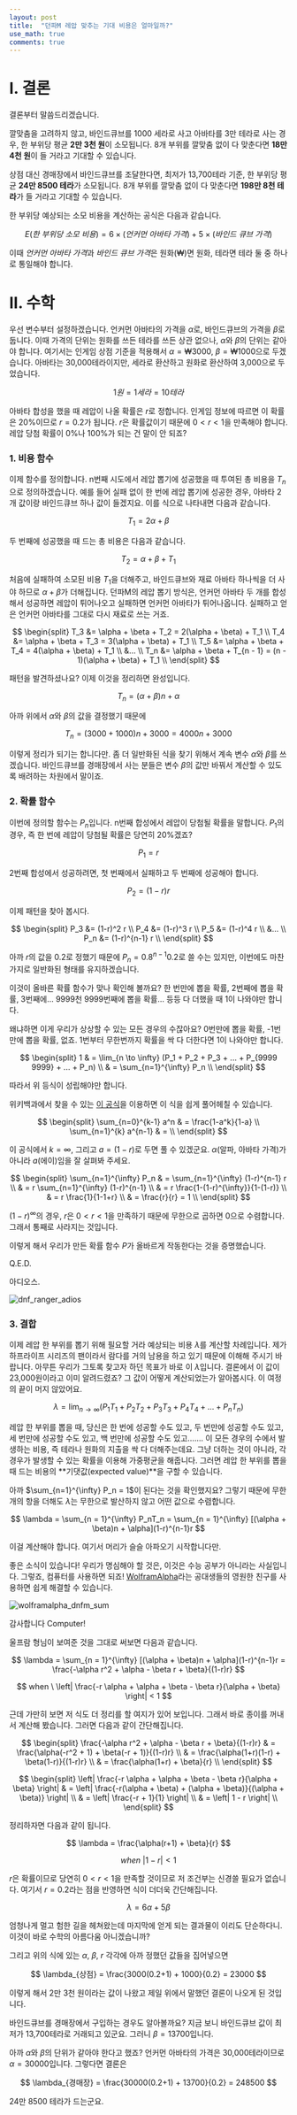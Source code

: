 ```yaml
---
layout: post
title:  "던파M 레압 맞추는 기대 비용은 얼마일까?"
use_math: true
comments: true
---
```


# Ⅰ. 결론

결론부터 말씀드리겠습니다.

깔맞춤을 고려하지 않고, 바인드큐브를 1000 세라로 사고 아바타를 3만 테라로 사는 경우, 한 부위당 평균 **2만 3천 원**이 소모됩니다.
8개 부위를 깔맞춤 없이 다 맞춘다면 **18만 4천 원**이 들 거라고 기대할 수 있습니다.

상점 대신 경매장에서 바인드큐브를 조달한다면, 최저가 13,700테라 기준, 한 부위당 평균 **24만 8500 테라**가 소모됩니다.
8개 부위를 깔맞춤 없이 다 맞춘다면 **198만 8천 테라**가 들 거라고 기대할 수 있습니다.

한 부위당 예상되는 소모 비용을 계산하는 공식은 다음과 같습니다.

$$ E(한 \ 부위당 \ 소모 \ 비용) = 6 \times (언커먼 \ 아바타 \ 가격) + 5 \times (바인드 \ 큐브 \ 가격) $$

이때 *언커먼 아바타 가격*과 *바인드 큐브 가격*은 원화(₩)면 원화, 테라면 테라 둘 중 하나로 통일해야 합니다.

# Ⅱ. 수학

우선 변수부터 설정하겠습니다.
언커먼 아바타의 가격을 $\alpha$로, 바인드큐브의 가격을 $\beta$로 둡니다.
이때 가격의 단위는 원화를 쓰든 테라를 쓰든 상관 없으나, $\alpha$와 $\beta$의 단위는 같아야 합니다.
여기서는 인게임 상점 기준을 적용해서 $\alpha = ₩3000$, $\beta = ₩1000$으로 두겠습니다.
아바타는 30,000테라이지만, 세라로 환산하고 원화로 환산하여 3,000으로 두었습니다.

$$ 1원 = 1세라 = 10테라 $$

아바타 합성을 했을 때 레압이 나올 확률은 $r$로 정합니다.
인게임 정보에 따르면 이 확률은 20%이므로 $r = 0.2$가 됩니다.
$r$은 확률값이기 때문에 $0 < r < 1$을 만족해야 합니다.
레압 당첨 확률이 0%나 100%가 되는 건 말이 안 되죠?

### 1. 비용 함수

이제 함수를 정의합니다.
n번째 시도에서 레압 뽑기에 성공했을 때 투여된 총 비용을 $T_n$으로 정의하겠습니다.
예를 들어 실패 없이 한 번에 레압 뽑기에 성공한 경우, 아바타 2개 값이랑 바인드큐브 하나 값이 들겠지요.
이를 식으로 나타내면 다음과 같습니다.

$$ T_1 = 2\alpha + \beta $$

두 번째에 성공했을 때 드는 총 비용은 다음과 같습니다.

$$ T_2 = \alpha + \beta + T_1 $$

처음에 실패하여 소모된 비용 $T_1$을 더해주고, 바인드큐브와 재료 아바타 하나씩을 더 사야 하므로 $\alpha + \beta$가 더해집니다.
던파M의 레압 뽑기 방식은, 언커먼 아바타 두 개를 합성해서 성공하면 레압이 튀어나오고 실패하면 언커먼 아바타가 튀어나옵니다.
실패하고 얻은 언커먼 아바타를 그대로 다시 재료로 쓰는 거죠.

$$
\begin{split}
T_3 &= \alpha + \beta + T_2 = 2(\alpha + \beta) + T_1 \\
T_4 &= \alpha + \beta + T_3 = 3(\alpha + \beta) + T_1 \\
T_5 &= \alpha + \beta + T_4 = 4(\alpha + \beta) + T_1 \\
    &... \\
T_n &= \alpha + \beta + T_{n - 1} = (n - 1)(\alpha + \beta) + T_1 \\
\end{split}
$$

패턴을 발견하셨나요?
이제 이것을 정리하면 완성입니다.

$$ T_n = (\alpha + \beta)n + \alpha $$

아까 위에서 $\alpha$와 $\beta$의 값을 결정했기 때문에

$$ T_n = (3000 + 1000)n + 3000 = 4000n + 3000 $$

이렇게 정리가 되기는 합니다만.
좀 더 일반화된 식을 찾기 위해서 계속 변수 $\alpha$와 $\beta$를 쓰겠습니다.
바인드큐브를 경매장에서 사는 분들은 변수 $\beta$의 값만 바꿔서 계산할 수 있도록 배려하는 차원에서 말이죠.

### 2. 확률 함수

이번에 정의할 함수는 $P_n$입니다.
n번째 합성에서 레압이 당첨될 확률을 말합니다.
$P_1$의 경우, 즉 한 번에 레압이 당첨될 확률은 당연히 20%겠죠?

$$ P_1 = r $$

2번째 합성에서 성공하려면, 첫 번째에서 실패하고 두 번째에 성공해야 합니다.

$$ P_2 = (1-r)r $$

이제 패턴을 찾아 봅시다.

$$
\begin{split}
P_3 &= (1-r)^2 r \\
P_4 &= (1-r)^3 r \\
P_5 &= (1-r)^4 r \\
    &... \\
P_n &= (1-r)^{n-1} r \\
\end{split}
$$

아까 $r$의 값을 0.2로 정했기 때문에 $P_n = 0.8^{n-1}0.2$로 쓸 수는 있지만, 이번에도 마찬가지로 일반화된 형태를 유지하겠습니다.

이것이 올바른 확률 함수가 맞나 확인해 볼까요?
한 번만에 뽑을 확률, 2번째에 뽑을 확률, 3번째에… 9999천 9999번째에 뽑을 확률… 등등 다 더했을 때 1이 나와야만 합니다.

왜냐하면 이게 우리가 상상할 수 있는 모든 경우의 수잖아요?
0번만에 뽑을 확률, -1번만에 뽑을 확률, 없죠.
1번부터 무한번까지 확률을 싹 다 더한다면 1이 나와야만 합니다.

$$
\begin{split}
1 & = \lim_{n \to \infty} (P_1 + P_2 + P_3 + ... + P_{9999 9999} + ... + P_n) \\
  & = \sum_{n=1}^{\infty} P_n \\
\end{split}
$$

따라서 위 등식이 성립해야만 합니다.

위키백과에서 찾을 수 있는 [이 공식](https://en.wikipedia.org/wiki/Summation?oldformat=true#Summation_index_in_exponents)을 이용하면 이 식을 쉽게 풀어헤칠 수 있습니다.

$$
\begin{split}
\sum_{n=0}^{k-1} a^n & = \frac{1-a^k}{1-a} \\
\sum_{n=1}^{k} a^{n-1}  & = \\
\end{split}
$$

이 공식에서 $k = \infty$, 그리고 $a = (1-r)$로 두면 풀 수 있겠군요.
$\alpha$(알파, 아바타 가격)가 아니라 $a$(에이)임을 잘 살펴봐 주세요.

$$
\begin{split}
\sum_{n=1}^{\infty} P_n & = \sum_{n=1}^{\infty} (1-r)^{n-1} r \\
                        & = r \sum_{n=1}^{\infty} (1-r)^{n-1} \\
                        & = r \frac{1-(1-r)^{\infty}}{1-(1-r)} \\
                        & = r \frac{1}{1-1+r} \\
                        & = \frac{r}{r} = 1 \\
\end{split}
$$

$(1-r)^{\infty}$의 경우, $r$은 $0 < r < 1$을 만족하기 때문에 무한으로 곱하면 0으로 수렴합니다.
그래서 통째로 사라지는 것입니다.

이렇게 해서 우리가 만든 확률 함수 $P$가 올바르게 작동한다는 것을 증명했습니다.

Q.E.D.

아디오스.

![dnf_ranger_adios](/assets/images/misc_01/dnf_ranger_adios.jpg)

### 3. 결합

이제 레압 한 부위를 뽑기 위해 필요할 거라 예상되는 비용 $\lambda$를 계산할 차례입니다.
제가 하프라이프 시리즈의 팬이라서 람다를 거의 남용을 하고 있기 때문에 이해해 주시기 바랍니다.
아무튼 우리가 그토록 찾고자 하던 목표가 바로 이 $\lambda$입니다.
결론에서 이 값이 23,000원이라고 이미 알려드렸죠?
그 값이 어떻게 계산되었는가 알아봅시다.
이 여정의 끝이 머지 않았어요.

$$ \lambda = \lim_{n \to \infty} (P_1T_1 + P_2T_2 + P_3T_3 + P_4T_4 + ... + P_nT_n) $$

레압 한 부위를 뽑을 때, 당신은 한 번에 성공할 수도 있고, 두 번만에 성공할 수도 있고, 세 번만에 성공할 수도 있고, 백 번만에 성공할 수도 있고…….
이 모든 경우의 수에서 발생하는 비용, 즉 테라나 원화의 지출을 싹 다 더해주는데요.
그냥 더하는 것이 아니라, 각 경우가 발생할 수 있는 확률을 이용해 가중평균을 해줍니다.
그러면 레압 한 부위를 뽑을 때 드는 비용의 **기댓값(expected value)**을 구할 수 있습니다.

아까 $\sum_{n=1}^{\infty} P_n = 1$이 된다는 것을 확인했지요?
그렇기 때문에 무한 개의 항을 더해도 $\lambda$는 무한으로 발산하지 않고 어떤 값으로 수렴합니다.

$$ \lambda = \sum_{n = 1}^{\infty} P_nT_n = \sum_{n = 1}^{\infty} [(\alpha + \beta)n + \alpha](1-r)^{n-1}r $$

이걸 계산해야 합니다.
여기서 머리가 슬슬 아파오기 시작합니다만.

좋은 소식이 있습니다!
우리가 명심해야 할 것은, 이것은 수능 공부가 아니라는 사실입니다.
그렇죠, 컴퓨터를 사용하면 되죠!
[WolframAlpha](https://www.wolframalpha.com/input?i=sum+%28%28A%2BB%29*n+%2B+A%29%281-r%29%5E%28n-1%29*r%2C+n%3D1+to+infinity)라는 공대생들의 영원한 친구를 사용하면 쉽게 해결할 수 있습니다.

![wolframalpha_dnfm_sum](/assets/images/misc_01/wolframalpha_dnfm_sum.png)

감사합니다 Computer!

울프람 형님이 보여준 것을 그대로 써보면 다음과 같습니다.

$$ \lambda = \sum_{n = 1}^{\infty} [(\alpha + \beta)n + \alpha](1-r)^{n-1}r = \frac{-\alpha r^2 + \alpha - \beta r + \beta}{(1-r)r} $$

$$ when \ \left| \frac{-r \alpha + \alpha + \beta - \beta r}{\alpha + \beta} \right| < 1 $$

근데 가만히 보면 저 식도 더 정리를 할 여지가 있어 보입니다.
그래서 바로 종이를 꺼내서 계산해 봤습니다.
그러면 다음과 같이 간단해집니다.

$$
\begin{split}
\frac{-\alpha r^2 + \alpha - \beta r + \beta}{(1-r)r} & = \frac{\alpha(-r^2 + 1) + \beta(-r + 1)}{(1-r)r} \\
                                  & = \frac{\alpha(1+r)(1-r) + \beta(1-r)}{(1-r)r} \\
                                  & = \frac{\alpha(1+r) + \beta}{r} \\
\end{split}
$$

$$
\begin{split}
\left| \frac{-r \alpha + \alpha + \beta - \beta r}{\alpha + \beta} \right| & = \left| \frac{-r(\alpha + \beta) + (\alpha + \beta)}{(\alpha + \beta)} \right| \\
                                              & = \left| \frac{-r + 1}{1} \right| \\
                                              & = \left| 1 - r \right| \\
\end{split}
$$

정리하자면 다음과 같이 됩니다.

$$ \lambda = \frac{\alpha(r+1) + \beta}{r} $$

$$ when \ \left| 1-r \right| < 1 $$

$r$은 확률이므로 당연히 $0 < r < 1$을 만족할 것이므로 저 조건부는 신경쓸 필요가 없습니다.
여기서 $r=0.2$라는 점을 반영하면 식이 더더욱 간단해집니다.

$$ \lambda = 6 \alpha + 5 \beta $$

엄청나게 멀고 험한 길을 헤쳐왔는데 마지막에 얻게 되는 결과물이 이리도 단순하다니.
이것이 바로 수학의 아름다움 아니겠습니까?

그리고 위의 식에 있는 $\alpha$, $\beta$, $r$ 각각에 아까 정했던 값들을 집어넣으면

$$ \lambda_{상점} = \frac{3000(0.2+1) + 1000}{0.2} = 23000 $$

이렇게 해서 2만 3천 원이라는 값이 나왔고 제일 위에서 말했던 결론이 나오게 된 것입니다.

바인드큐브를 경매장에서 구입하는 경우도 알아볼까요?
지금 보니 바인드큐브 값이 최저가 13,700테라로 거래되고 있군요.
그러니 $\beta = 13700$입니다.

아까 $\alpha$와 $\beta$의 단위가 같아야 한다고 했죠?
언커먼 아바타의 가격은 30,000테라이므로 $\alpha = 30000$입니다.
그렇다면 결론은

$$ \lambda_{경매장} = \frac{30000(0.2+1) +  13700}{0.2} = 248500 $$

24만 8500 테라가 드는군요.
